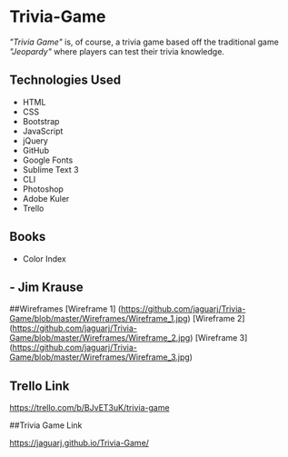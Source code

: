 # Trivia-Game

*"Trivia Game"* is, of course, a trivia game based off the traditional game *"Jeopardy"* where players can test their trivia knowledge.


## Technologies Used

* HTML
* CSS
* Bootstrap
* JavaScript
* jQuery
* GitHub
* Google Fonts
* Sublime Text 3
* CLI
* Photoshop
* Adobe Kuler
* Trello

## Books
* Color Index
## - Jim Krause


##Wireframes
[Wireframe 1] (https://github.com/jaguarj/Trivia-Game/blob/master/Wireframes/Wireframe_1.jpg)
[Wireframe 2] (https://github.com/jaguarj/Trivia-Game/blob/master/Wireframes/Wireframe_2.jpg)
[Wireframe 3] (https://github.com/jaguarj/Trivia-Game/blob/master/Wireframes/Wireframe_3.jpg)

## Trello Link

https://trello.com/b/BJvET3uK/trivia-game

##Trivia Game Link

https://jaguarj.github.io/Trivia-Game/

